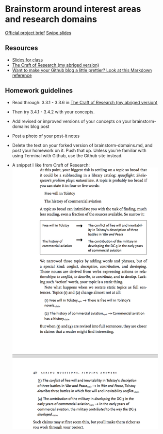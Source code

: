 # Brainstorm around interest areas and research domains
[Official project brief](https://docs.google.com/a/newschool.edu/document/d/1LD6-bFtYp8ZbregL_8YHhkHAm6EwyQelnKf2WNhC5zQ/edit?usp=sharing)
[Swipe slides](https://swipe.to/95500c95b6470xa)

## Resources
* [Slides for class](https://swipe.to/8079dr)
* [The Craft of Research (my abriged version)](https://github.com/binaricorn/mfadt-majorstudio-1/blob/master/Additional%20Readings/The%20Craft%20of%20Research%20-%20Abridged.pdf)
* [Want to make your Github blog a little prettier? Look at this Markdown reference](https://github.com/adam-p/markdown-here/wiki/Markdown-Cheatsheet#lists)

## Homework guidelines
* Read through: 3.3.1 - 3.3.6 in [The Craft of Research (my abriged version)](https://github.com/binaricorn/mfadt-majorstudio-1/blob/master/Additional%20Readings/The%20Craft%20of%20Research%20-%20Abridged.pdf)
* Then try 3.4.1 - 3.4.2 with your concepts.
* Add revised or improved versions of your concepts on your brainstorm-domains blog post
* Post a photo of your post-it notes
* Delete the text on your forked version of brainstorm-domains.md, and post your homework on it. Push that up. Unless you're familiar with using Terminal with Github, use the Github site instead.


* A snippet I like from Craft of Research:
![](https://github.com/binaricorn/mfadt-majorstudio-1/blob/master/Assignments/craft-of-research-3.2.png)
